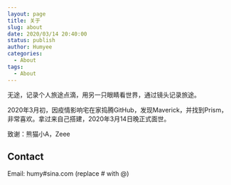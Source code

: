 ```yaml
---
layout: page
title: 关于
slug: about
date: 2020/03/14 20:40:00
status: publish
author: Humyee
categories: 
  - About
tags: 
  - About
---
```


无途，记录个人旅途点滴，用另一只眼睛看世界，通过镜头记录旅途。

2020年3月初，因疫情影响宅在家捣腾GitHub，发现Maverick，并找到Prism，非常喜欢。拿过来自己搭建，2020年3月14日晚正式面世。


致谢：熊猫小A，Zeee


## Contact

Email: humy#sina.com (replace # with @)

